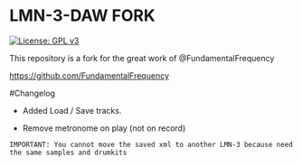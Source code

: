 # LMN-3-DAW FORK
[![License: GPL v3](https://img.shields.io/badge/License-GPLv3-blue.svg)](https://www.gnu.org/licenses/gpl-3.0)

This repository is a fork for the great work of @FundamentalFrequency

https://github.com/FundamentalFrequency

#Changelog

  -  Added Load / Save tracks.

  -  Remove metronome on play (not on record)



    IMPORTANT: You cannot move the saved xml to another LMN-3 because need the same samples and drumkits


